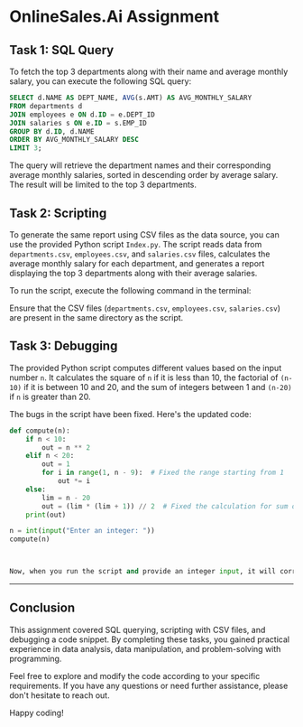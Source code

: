 # OnlineSales.Ai Assignment

## Task 1: SQL Query

To fetch the top 3 departments along with their name and average monthly salary, you can execute the following SQL query:
``` sql
SELECT d.NAME AS DEPT_NAME, AVG(s.AMT) AS AVG_MONTHLY_SALARY
FROM departments d
JOIN employees e ON d.ID = e.DEPT_ID
JOIN salaries s ON e.ID = s.EMP_ID
GROUP BY d.ID, d.NAME
ORDER BY AVG_MONTHLY_SALARY DESC
LIMIT 3;
```


The query will retrieve the department names and their corresponding average monthly salaries, sorted in descending order by average salary. The result will be limited to the top 3 departments.

## Task 2: Scripting

To generate the same report using CSV files as the data source, you can use the provided Python script `Index.py`. The script reads data from `departments.csv`, `employees.csv`, and `salaries.csv` files, calculates the average monthly salary for each department, and generates a report displaying the top 3 departments along with their average salaries.

To run the script, execute the following command in the terminal:



Ensure that the CSV files (`departments.csv`, `employees.csv`, `salaries.csv`) are present in the same directory as the script.

## Task 3: Debugging

The provided Python script computes different values based on the input number `n`. It calculates the square of `n` if it is less than 10, the factorial of `(n-10)` if it is between 10 and 20, and the sum of integers between 1 and `(n-20)` if `n` is greater than 20.

The bugs in the script have been fixed. Here's the updated code:

``` python
def compute(n):
    if n < 10:
        out = n ** 2
    elif n < 20:
        out = 1
        for i in range(1, n - 9):  # Fixed the range starting from 1
            out *= i
    else:
        lim = n - 20
        out = (lim * (lim + 1)) // 2  # Fixed the calculation for sum of integers
    print(out)

n = int(input("Enter an integer: "))
compute(n)



Now, when you run the script and provide an integer input, it will correctly compute the square, factorial, or sum based on the given conditions.
```

---

## Conclusion

This assignment covered SQL querying, scripting with CSV files, and debugging a code snippet. By completing these tasks, you gained practical experience in data analysis, data manipulation, and problem-solving with programming.

Feel free to explore and modify the code according to your specific requirements. If you have any questions or need further assistance, please don't hesitate to reach out.

Happy coding!







